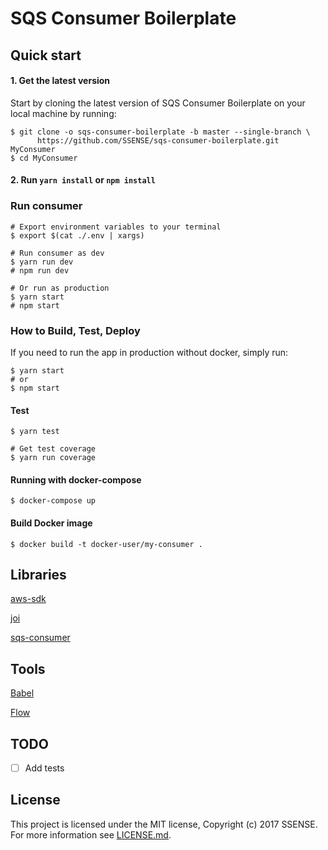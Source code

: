 # SQS Consumer Boilerplate

## Quick start


#### 1. Get the latest version

Start by cloning the latest version of SQS Consumer Boilerplate on your local machine by running:
```shell
$ git clone -o sqs-consumer-boilerplate -b master --single-branch \
      https://github.com/SSENSE/sqs-consumer-boilerplate.git MyConsumer
$ cd MyConsumer
```

#### 2. Run `yarn install` or `npm install`


### Run consumer

```shell
# Export environment variables to your terminal
$ export $(cat ./.env | xargs)

# Run consumer as dev
$ yarn run dev
# npm run dev

# Or run as production
$ yarn start
# npm start
```

### How to Build, Test, Deploy

If you need to run the app in production without docker, simply run:

```shell
$ yarn start
# or
$ npm start
```

#### Test

```shell
$ yarn test

# Get test coverage
$ yarn run coverage
```

#### Running with docker-compose

```shell
$ docker-compose up
```

#### Build Docker image

```shell
$ docker build -t docker-user/my-consumer .
```


## Libraries
[aws-sdk](https://www.npmjs.com/package/aws-sdk)

[joi](https://www.npmjs.com/package/joi)

[sqs-consumer](https://www.npmjs.com/package/sqs-consumer)

## Tools
[Babel](https://babeljs.io/)

[Flow](https://flow.org/)

## TODO
- [ ] Add tests

## License

This project is licensed under the MIT license, Copyright (c) 2017 SSENSE.
For more information see [LICENSE.md](./LICENSE.md).
